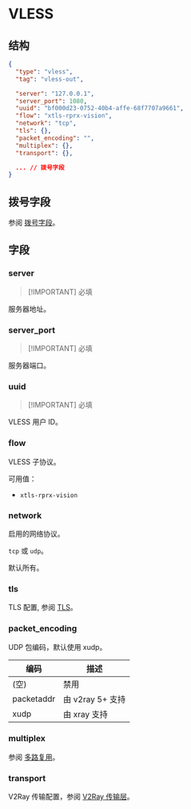 # VLESS

## 结构

```json
{
  "type": "vless",
  "tag": "vless-out",

  "server": "127.0.0.1",
  "server_port": 1080,
  "uuid": "bf000d23-0752-40b4-affe-68f7707a9661",
  "flow": "xtls-rprx-vision",
  "network": "tcp",
  "tls": {},
  "packet_encoding": "",
  "multiplex": {},
  "transport": {},

  ... // 拨号字段
}
```

## 拨号字段

参阅 [拨号字段](../shared/dial)。

## 字段

### server

> [!IMPORTANT] 必填

服务器地址。

### server_port

> [!IMPORTANT] 必填

服务器端口。

### uuid

> [!IMPORTANT] 必填

VLESS 用户 ID。

### flow

VLESS 子协议。

可用值：

- `xtls-rprx-vision`

### network

启用的网络协议。

`tcp` 或 `udp`。

默认所有。

### tls

TLS 配置, 参阅 [TLS](../shared/tls#结构)。

### packet_encoding

UDP 包编码，默认使用 xudp。

| 编码       | 描述             |
| ---------- | ---------------- |
| (空)       | 禁用             |
| packetaddr | 由 v2ray 5+ 支持 |
| xudp       | 由 xray 支持     |

### multiplex

参阅 [多路复用](../shared/multiplex#结构)。

### transport

V2Ray 传输配置，参阅 [V2Ray 传输层](../shared/v2ray-transport)。
